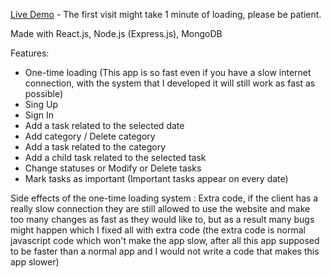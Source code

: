 [Live Demo](https://todo.tdem.ir) - The first visit might take 1 minute of loading, please be patient.

Made with React.js, Node.js (Express.js), MongoDB

Features:

+ One-time loading (This app is so fast even if you have a slow internet connection, with the system that I developed it will still work as fast as possible)
+ Sing Up
+ Sign In
+ Add a task related to the selected date
+ Add category / Delete category
+ Add a task related to the category
+ Add a child task related to the selected task
+ Change statuses or Modify or Delete tasks
+ Mark tasks as important (Important tasks appear on every date)

Side effects of the one-time loading system :
Extra code, if the client has a really slow connection they are still allowed to use the website and make too many changes as fast as they would like to, but as a result many bugs might happen which I fixed all with extra code (the extra code is normal javascript code which won't make the app slow, after all this app supposed to be faster than a normal app and I would not write a code that makes this app slower)
